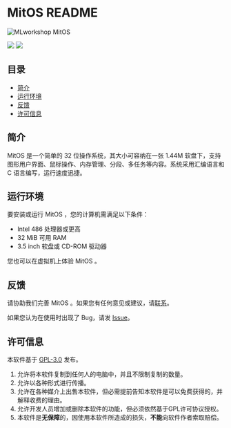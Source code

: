 # **MitOS**  README

![MLworkshop MitOS](https://img.shields.io/badge/MLworkshop-MitOS-blue?style=flat-square)

![](https://img.shields.io/github/stars/Msild/MitOS.svg?style=flat-square&color=yellow)
![](https://img.shields.io/github/release/Msild/MitOS.svg?style=flat-square&color=green)

## 目录
  * [简介](#简介)
  * [运行环境](#运行环境)
  * [反馈](#反馈)
  * [许可信息](#许可信息)

## 简介

MitOS 是一个简单的 32 位操作系统，其大小可容纳在一张 1.44M 软盘下，支持图形用户界面、鼠标操作、内存管理、分段、多任务等内容。系统采用汇编语言和 C 语言编写，运行速度迅捷。

## 运行环境

要安装或运行 MitOS ，您的计算机需满足以下条件：
  * Intel 486 处理器或更高
  * 32 MiB 可用 RAM
  * 3.5 inch 软盘或 CD-ROM 驱动器

您也可以在虚拟机上体验 MitOS 。

## 反馈

请协助我们完善 MitOS 。如果您有任何意见或建议，请[联系](mailto:msild.mc@gmail.com)。

如果您认为在使用时出现了 Bug，请发 [Issue](https://github.com/Msild/MitOS/issues/new)。

## 许可信息

本软件基于 [GPL-3.0](LICENSE) 发布。

  1. 允许将本软件复制到任何人的电脑中，并且不限制复制的数量。
  2. 允许以各种形式进行传播。
  3. 允许在各种媒介上出售本软件，但必需提前告知本软件是可以免费获得的，并解释收费的理由。
  4. 允许开发人员增加或删除本软件的功能，但必须依然基于GPL许可协议授权。
  5. 本软件是**无保障**的，因使用本软件所造成的损失，**不能**向软件作者索取赔偿。
  
